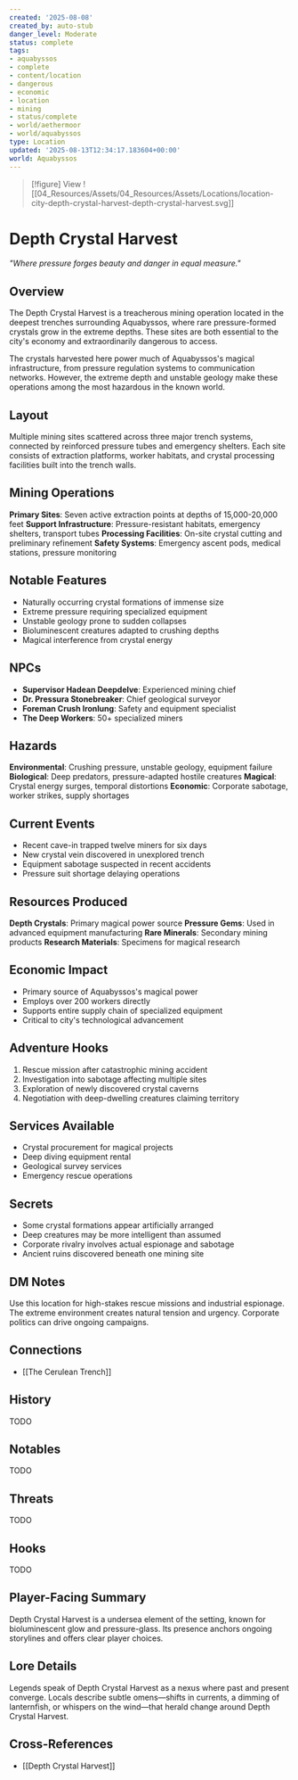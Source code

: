 ```yaml
---
created: '2025-08-08'
created_by: auto-stub
danger_level: Moderate
status: complete
tags:
- aquabyssos
- complete
- content/location
- dangerous
- economic
- location
- mining
- status/complete
- world/aethermoor
- world/aquabyssos
type: Location
updated: '2025-08-13T12:34:17.183604+00:00'
world: Aquabyssos
---
```



> [!figure] View
![[04_Resources/Assets/04_Resources/Assets/Locations/location-city-depth-crystal-harvest-depth-crystal-harvest.svg]]


# Depth Crystal Harvest

*"Where pressure forges beauty and danger in equal measure."*

## Overview
The Depth Crystal Harvest is a treacherous mining operation located in the deepest trenches surrounding Aquabyssos, where rare pressure-formed crystals grow in the extreme depths. These sites are both essential to the city's economy and extraordinarily dangerous to access.

The crystals harvested here power much of Aquabyssos's magical infrastructure, from pressure regulation systems to communication networks. However, the extreme depth and unstable geology make these operations among the most hazardous in the known world.

## Layout
Multiple mining sites scattered across three major trench systems, connected by reinforced pressure tubes and emergency shelters. Each site consists of extraction platforms, worker habitats, and crystal processing facilities built into the trench walls.

## Mining Operations
**Primary Sites**: Seven active extraction points at depths of 15,000-20,000 feet
**Support Infrastructure**: Pressure-resistant habitats, emergency shelters, transport tubes
**Processing Facilities**: On-site crystal cutting and preliminary refinement
**Safety Systems**: Emergency ascent pods, medical stations, pressure monitoring

## Notable Features
- Naturally occurring crystal formations of immense size
- Extreme pressure requiring specialized equipment
- Unstable geology prone to sudden collapses
- Bioluminescent creatures adapted to crushing depths
- Magical interference from crystal energy

## NPCs
- **Supervisor Hadean Deepdelve**: Experienced mining chief
- **Dr. Pressura Stonebreaker**: Chief geological surveyor
- **Foreman Crush Ironlung**: Safety and equipment specialist
- **The Deep Workers**: 50+ specialized miners

## Hazards
**Environmental**: Crushing pressure, unstable geology, equipment failure
**Biological**: Deep predators, pressure-adapted hostile creatures
**Magical**: Crystal energy surges, temporal distortions
**Economic**: Corporate sabotage, worker strikes, supply shortages

## Current Events
- Recent cave-in trapped twelve miners for six days
- New crystal vein discovered in unexplored trench
- Equipment sabotage suspected in recent accidents
- Pressure suit shortage delaying operations

## Resources Produced
**Depth Crystals**: Primary magical power source
**Pressure Gems**: Used in advanced equipment manufacturing
**Rare Minerals**: Secondary mining products
**Research Materials**: Specimens for magical research

## Economic Impact
- Primary source of Aquabyssos's magical power
- Employs over 200 workers directly
- Supports entire supply chain of specialized equipment
- Critical to city's technological advancement

## Adventure Hooks
1. Rescue mission after catastrophic mining accident
2. Investigation into sabotage affecting multiple sites
3. Exploration of newly discovered crystal caverns
4. Negotiation with deep-dwelling creatures claiming territory

## Services Available
- Crystal procurement for magical projects
- Deep diving equipment rental
- Geological survey services
- Emergency rescue operations

## Secrets
- Some crystal formations appear artificially arranged
- Deep creatures may be more intelligent than assumed
- Corporate rivalry involves actual espionage and sabotage
- Ancient ruins discovered beneath one mining site

## DM Notes
Use this location for high-stakes rescue missions and industrial espionage. The extreme environment creates natural tension and urgency. Corporate politics can drive ongoing campaigns.


## Connections

- [[The Cerulean Trench]]


## History


TODO


## Notables


TODO


## Threats


TODO


## Hooks


TODO

## Player-Facing Summary

Depth Crystal Harvest is a undersea element of the setting, known for bioluminescent glow and pressure-glass. Its presence anchors ongoing storylines and offers clear player choices.

## Lore Details

Legends speak of Depth Crystal Harvest as a nexus where past and present converge. Locals describe subtle omens—shifts in currents, a dimming of lanternfish, or whispers on the wind—that herald change around Depth Crystal Harvest.

## Cross-References

- [[Depth Crystal Harvest]]

<!-- enriched: true -->
